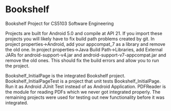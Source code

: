 Bookshelf
=========

Bookshelf Project for CS5103 Software Engineering

Projects are built for Android 5.0 and compile at API 21.  If you import these projects you will likely have to fix build path problems created by git.  In project properties->Android, add your appcompat_7 as a library and remove the old one.  In project properties->Java Build Path->Libraries, add External JARs for android-support-v4.jar and android-support-v7-appcompat.jar and remove the old ones.  This should fix the build errors and allow you to run the project.

Bookshelf_InitialPage is the integrated Bookshelf project.  
Bookshelf_InitialPageTest is a project that unit tests Bookshelf_InitialPage.  Run it as Android JUnit Test instead of as Android Application.
PDFReader is the module for reading PDFs which we never got integrated properly.
The remaining projects were used for testing out new functionality before it was integrated.

